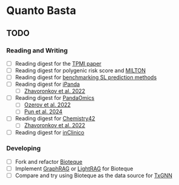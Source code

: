 # Quanto Basta

## TODO

### Reading and Writing

- [ ] Reading digest for the [TPMI paper](https://www.medrxiv.org/content/10.1101/2024.10.14.24315279v1)
- [ ] Reading digest for polygenic risk score and [MILTON](https://www.nature.com/articles/s41588-024-01898-1)
- [ ] Reading digest for [benchmarking SL prediction methods](https://www.nature.com/articles/s41467-024-52900-7)
- [ ] Reading digest for [iPanda](https://www.nature.com/articles/ncomms13427)
  - [ ] [Zhavoronkov et al. 2022](https://communities.springernature.com/posts/after-the-paper-from-paper-to-industrial-scale-platform-a-7-year-behind-the-paper-journey-from-ipanda-to-pandaomics-ai-powered-target-discovery-platform)
- [ ] Reading digest for [PandaOmics](https://www.cell.com/trends/pharmacological-sciences/fulltext/S0165-6147(23)00137-2)
  - [ ] [Ozerov et al. 2022](https://communities.springernature.com/posts/a-global-collaboration-in-precision-oncology-and-dna-repair-disorders-between-the-university-of-copenhagen-insilico-medicine-and-the-university-of-chicago-enabled-by-pandaomics-artificial-intelligence-engine)
  - [ ] [Pun et al. 2024](https://communities.springernature.com/posts/generative-artificial-intelligence-for-drug-discovery-how-the-first-ai-discovered-and-ai-designed-drug-progressed-to-phase-2-clinical-testing)
- [ ] Reading digest for [Chemistry42](https://pubs.acs.org/doi/10.1021/acs.jcim.2c01191)
  - [ ] [Zhavoronkov et al. 2022](https://communities.springernature.com/posts/after-the-paper-from-paper-to-industrial-scale-platform-a-3-year-behind-the-paper-journey-from-gentrl-to-chemistry42)
- [ ] Reading digest for [inClinico](https://ascpt.onlinelibrary.wiley.com/doi/10.1002/cpt.3008)

### Developing

- [ ] Fork and refactor [Bioteque](https://gitlabsbnb.irbbarcelona.org/bioteque/bioteque)
- [ ] Implement [GraphRAG](https://github.com/microsoft/graphrag) or [LightRAG](https://github.com/HKUDS/LightRAG) for Bioteque
- [ ] Compare and try using Bioteque as the data source for [TxGNN](https://github.com/mims-harvard/TxGNN)
